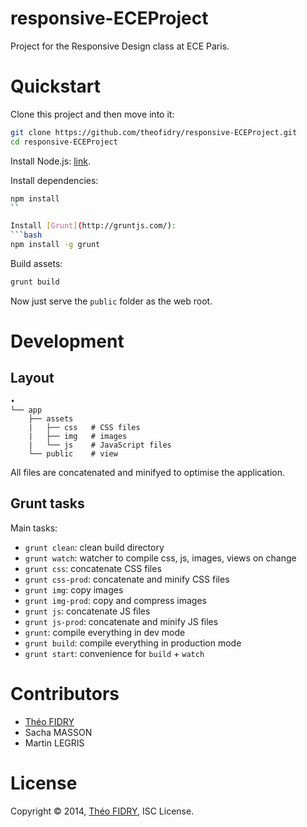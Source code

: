 responsive-ECEProject
=====================

Project for the Responsive Design class at ECE Paris.

# Quickstart

Clone this project and then move into it:
```bash
git clone https://github.com/theofidry/responsive-ECEProject.git
cd responsive-ECEProject
```

Install Node.js: [link](http://nodejs.org/).

Install dependencies:
```bash
npm install
``

Install [Grunt](http://gruntjs.com/):
```bash
npm install -g grunt
```

Build assets:
```bash
grunt build
```

Now just serve the `public` folder as the web root.

# Development

## Layout

```
•
└── app
    ├── assets
    |   ├── css   # CSS files
    |   ├── img   # images
    |   └── js    # JavaScript files
    └── public    # view
```

All files are concatenated and minifyed to optimise the application.

## Grunt tasks

Main tasks:

* `grunt clean`: clean build directory
* `grunt watch`: watcher to compile css, js, images, views on change
* `grunt css`: concatenate CSS files
* `grunt css-prod`: concatenate and minify CSS files
* `grunt img`: copy images
* `grunt img-prod`: copy and compress images
* `grunt js`: concatenate JS files
* `grunt js-prod`: concatenate and minify JS files
* `grunt`: compile everything in dev mode
* `grunt build`: compile everything in production mode
* `grunt start`: convenience for `build` + `watch`

# Contributors

* [Théo FIDRY](https://github.com/theofidry)
* Sacha MASSON
* Martin LEGRIS

# License

Copyright © 2014, [Théo FIDRY](https://github.com/theofidry), ISC License.
